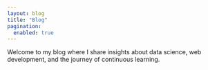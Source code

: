 ```yaml
---
layout: blog
title: "Blog"
pagination:
  enabled: true
---
```

Welcome to my blog where I share insights about data science, web development, and the journey of continuous learning.


